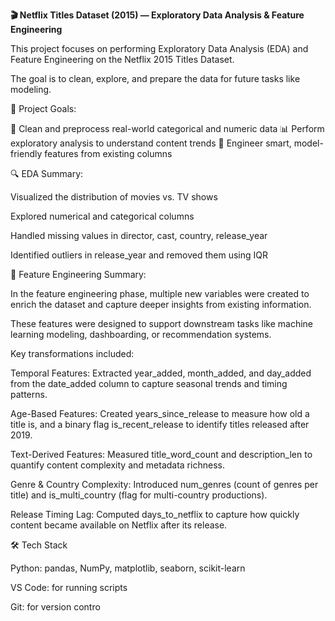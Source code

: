 **🎬 Netflix Titles Dataset (2015) — Exploratory Data Analysis & Feature Engineering**   

This project focuses on performing  Exploratory Data Analysis (EDA) and  Feature Engineering on the Netflix 2015 Titles Dataset.   

The goal is to clean, explore, and prepare the data for future tasks like modeling.  


📌 Project Goals:  

🧼 Clean and preprocess real-world categorical and numeric data
📊 Perform exploratory analysis to understand content trends 
🧠 Engineer smart, model-friendly features from existing columns  



🔍 EDA Summary:  

Visualized the distribution of movies vs. TV shows  

Explored numerical and categorical columns  

Handled missing values in director, cast, country, release_year  

Identified outliers in release_year and removed them using IQR   



🧠 Feature Engineering Summary:  

In the feature engineering phase, multiple new variables were created to enrich the dataset and capture deeper insights from existing information.   

These features were designed to support downstream tasks like machine learning modeling, dashboarding, or recommendation systems.   

Key transformations included:  

Temporal Features: Extracted year_added, month_added, and day_added from the date_added column to capture seasonal trends and timing patterns.   

Age-Based Features: Created years_since_release to measure how old a title is, and a binary flag is_recent_release to identify titles released after 2019.  

Text-Derived Features: Measured title_word_count and description_len to quantify content complexity and metadata richness.  

Genre & Country Complexity: Introduced num_genres (count of genres per title) and is_multi_country (flag for multi-country productions). 

Release Timing Lag: Computed days_to_netflix to capture how quickly content became available on Netflix after its release.   



🛠️ Tech Stack  

Python: pandas, NumPy, matplotlib, seaborn, scikit-learn  

VS Code: for running scripts  

Git: for version contro
